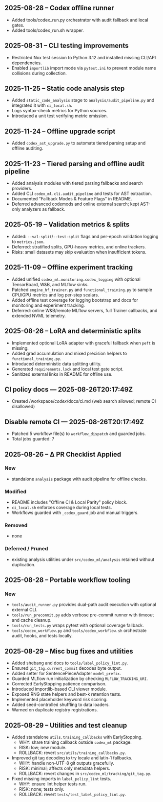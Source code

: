 ## 2025-08-28 – Codex offline runner

- Added tools/codex_run.py orchestrator with audit fallback and local gates.
- Added tools/codex_run.sh wrapper.

## 2025-08-31 – CLI testing improvements

- Restricted Nox test session to Python 3.12 and installed missing CLI/API dependencies.
- Enabled `importlib` import mode via `pytest.ini` to prevent module name collisions during collection.

## 2025-11-25 – Static code analysis step

- Added `static_code_analysis` stage to `analysis/audit_pipeline.py` and integrated it with `ci_local.sh`.
- Logs syntax-check metrics for Python sources.
- Introduced a unit test verifying metric emission.

## 2025-11-24 – Offline upgrade script

- Added `codex_ast_upgrade.py` to automate tiered parsing setup and offline auditing.

## 2025-11-23 – Tiered parsing and offline audit pipeline

- Added analysis modules with tiered parsing fallbacks and search providers.
- Added CLI `codex_ml.cli.audit_pipeline` and tests for AST extraction.
- Documented "Fallback Modes & Feature Flags" in README.
- Deferred advanced codemods and online external search; kept AST-only analyzers as fallback.

## 2025-05-19 – Validation metrics & splits

- Added: `--val-split`/`--test-split` flags and per-epoch validation logging to `metrics.json`.
- Deferred: stratified splits, GPU-heavy metrics, and online trackers.
- Risks: small datasets may skip evaluation when insufficient tokens.

## 2025-11-09 – Offline experiment tracking

- Added unified `codex_ml.monitoring.codex_logging` with optional TensorBoard, W&B, and MLflow sinks.
- Patched `engine_hf_trainer.py` and `functional_training.py` to sample CPU/GPU metrics and log per-step scalars.
- Added offline test coverage for logging bootstrap and docs for monitoring and experiment tracking.
- Deferred: online W&B/remote MLflow servers, full Trainer callbacks, and extended NVML telemetry.

## 2025-08-26 – LoRA and deterministic splits

- Implemented optional LoRA adapter with graceful fallback when `peft` is missing.
- Added grad accumulation and mixed precision helpers to `functional_training.py`.
- Introduced deterministic data splitting utility.
- Generated `requirements.lock` and local test gate script.
- Sanitized external links in README for offline use.

## CI policy docs — 2025-08-26T20:17:49Z

- Created /workspace/_codex_/docs/ci.md (web search allowed; remote CI disallowed)

## Disable remote CI — 2025-08-26T20:17:49Z

- Patched 5 workflow file(s) to `workflow_dispatch` and guarded jobs.
- Total jobs guarded: 7

## 2025-08-26 – Δ PR Checklist Applied

### New

- standalone `analysis` package with audit pipeline for offline checks.

### Modified

- README includes "Offline CI & Local Parity" policy block.
- `ci_local.sh` enforces coverage during local tests.
- Workflows guarded with `_codex_guard` job and manual triggers.

### Removed

- none

### Deferred / Pruned

- existing analysis utilities under `src/codex_ml/analysis` retained without duplication.

## 2025-08-28 – Portable workflow tooling

### New
- `tools/audit_runner.py` provides dual-path audit execution with optional external CLI.
- `tools/run_precommit.py` adds verbose pre-commit runner with timeout and cache cleanup.
- `tools/run_tests.py` wraps pytest with optional coverage fallback.
- `tools/codex_workflow.py` and `tools/codex_workflow.sh` orchestrate audit, hooks, and tests locally.


## 2025-08-29 – Misc bug fixes and utilities
- Added shebang and docs to `tools/label_policy_lint.py`.
- Ensured `git_tag.current_commit` decodes byte output.
- Added setter for SentencePieceAdapter `model_prefix`.
- Guarded MLflow run initialization by checking `MLFLOW_TRACKING_URI`.
- Corrected EarlyStopping patience comparison.
- Introduced importlib-based CLI viewer module.
- Exposed RNG state helpers and best-k retention tests.
- Implemented placeholder keyword risk scoring.
- Added seed-controlled shuffling to data loaders.
- Warned on duplicate registry registrations.

## 2025-08-29 – Utilities and test cleanup

- Added standalone `utils.training_callbacks` with EarlyStopping.
  - WHY: share training callback outside `codex_ml` package.
  - RISK: low; new module.
  - ROLLBACK: revert `src/utils/training_callbacks.py`.
- Improved git tag decoding to try locale and latin-1 fallbacks.
  - WHY: handle non-UTF-8 git outputs gracefully.
  - RISK: minimal; affects only metadata helpers.
  - ROLLBACK: revert changes in `src/codex_ml/tracking/git_tag.py`.
- Fixed missing imports in `label_policy_lint` tests.
  - WHY: ensure lint helper tests run.
  - RISK: none; tests only.
  - ROLLBACK: revert `tests/test_label_policy_lint.py`.
